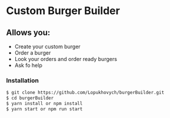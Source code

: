 # Custom Burger Builder
## Allows you:
  - Create your custom burger
  - Order a burger
  - Look your orders and order ready burgers
  - Ask fo help

### Installation
```sh
$ git clone https://github.com/Lopukhovych/burgerBuilder.git
$ cd burgerBuilder
$ yarn install or npm install
$ yarn start or npm run start
```
